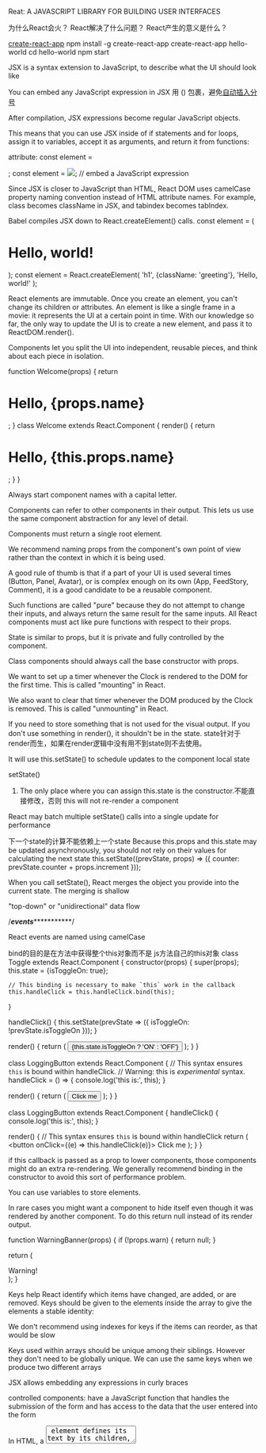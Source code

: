 
Reat:
  A JAVASCRIPT LIBRARY FOR BUILDING USER INTERFACES

为什么React会火？
React解决了什么问题？
React产生的意义是什么？



[create-react-app](https://github.com/facebookincubator/create-react-app)
npm install -g create-react-app
create-react-app hello-world
cd hello-world
npm start


JSX is a syntax extension to JavaScript, to describe what the UI should look like

You can embed any JavaScript expression in JSX
用 () 包裹，避免[自动插入分号](http://stackoverflow.com/questions/2846283/what-are-the-rules-for-javascripts-automatic-semicolon-insertion-asi)


After compilation, JSX expressions become regular JavaScript objects.

This means that you can use JSX inside of if statements and for loops, 
assign it to variables, accept it as arguments, and return it from functions:

attribute:
  const element = <div tabIndex="0"></div>;
  const element = <img src={user.avatarUrl}></img>; //  embed a JavaScript expression

Since JSX is closer to JavaScript than HTML, React DOM uses camelCase property naming convention instead of HTML attribute names.
For example, class becomes className in JSX, and tabindex becomes tabIndex.

Babel compiles JSX down to React.createElement() calls.
const element = (
  <h1 className="greeting">
    Hello, world!
  </h1>
);
const element = React.createElement(
  'h1',
  {className: 'greeting'},
  'Hello, world!'
);


React elements are immutable. Once you create an element, you can't change its children or attributes. 
An element is like a single frame in a movie: it represents the UI at a certain point in time.
With our knowledge so far, the only way to update the UI is to create a new element, and pass it to ReactDOM.render().

Components let you split the UI into independent, reusable pieces, and think about each piece in isolation.

function Welcome(props) {
  return <h1>Hello, {props.name}</h1>;
}
class Welcome extends React.Component {
  render() {
    return <h1>Hello, {this.props.name}</h1>;
  }
}

Always start component names with a capital letter.

Components can refer to other components in their output. This lets us use the same component abstraction for any level of detail. 

Components must return a single root element. 

We recommend naming props from the component's own point of view rather than the context in which it is being used.

A good rule of thumb is that if a part of your UI is used several times (Button, Panel, Avatar), or is complex enough on its own (App, FeedStory, Comment), 
it is a good candidate to be a reusable component.

Such functions are called "pure" because they do not attempt to change their inputs, and always return the same result for the same inputs.
All React components must act like pure functions with respect to their props.

State is similar to props, but it is private and fully controlled by the component.

Class components should always call the base constructor with props.

We want to set up a timer whenever the Clock is rendered to the DOM for the first time. This is called "mounting" in React.

We also want to clear that timer whenever the DOM produced by the Clock is removed. This is called "unmounting" in React.

If you need to store something that is not used for the visual output. If you don't use something in render(), it shouldn't be in the state.
state针对于render而生，如果在render逻辑中没有用不到state则不去使用。

It will use this.setState() to schedule updates to the component local state

setState()
  1. The only place where you can assign this.state is the constructor.不能直接修改，否则 this will not re-render a component

React may batch multiple setState() calls into a single update for performance

下一个state的计算不能依赖上一个state
Because this.props and this.state may be updated asynchronously, you should not rely on their values for calculating the next state
this.setState((prevState, props) => ({
  counter: prevState.counter + props.increment
}));

When you call setState(), React merges the object you provide into the current state.
The merging is shallow

 "top-down" or "unidirectional" data flow

/*********events********************/

 React events are named using camelCase

bind的目的是在方法中获得整个this对象而不是 js方法自己的this对象
 class Toggle extends React.Component {
  constructor(props) {
    super(props);
    this.state = {isToggleOn: true};

    // This binding is necessary to make `this` work in the callback
    this.handleClick = this.handleClick.bind(this);
  }

  handleClick() {
    this.setState(prevState => ({
      isToggleOn: !prevState.isToggleOn
    }));
  }

  render() {
    return (
      <button onClick={this.handleClick}>
        {this.state.isToggleOn ? 'ON' : 'OFF'}
      </button>
    );
  }
}

class LoggingButton extends React.Component {
  // This syntax ensures `this` is bound within handleClick.
  // Warning: this is *experimental* syntax.
  handleClick = () => {
    console.log('this is:', this);
  }

  render() {
    return (
      <button onClick={this.handleClick}>
        Click me
      </button>
    );
  }
}

class LoggingButton extends React.Component {
  handleClick() {
    console.log('this is:', this);
  }

  render() {
    // This syntax ensures `this` is bound within handleClick
    return (
      <button onClick={(e) => this.handleClick(e)}>
        Click me
      </button>
    );
  }
}

if this callback is passed as a prop to lower components, those components might do an extra re-rendering. 
We generally recommend binding in the constructor to avoid this sort of performance problem.

You can use variables to store elements.

In rare cases you might want a component to hide itself even though it was rendered by another component.
To do this return null instead of its render output.

function WarningBanner(props) {
  if (!props.warn) {
    return null;
  }

  return (
    <div className="warning">
      Warning!
    </div>
  );
}


Keys help React identify which items have changed, are added, or are removed. 
Keys should be given to the elements inside the array to give the elements a stable identity:

We don't recommend using indexes for keys if the items can reorder, as that would be slow

Keys used within arrays should be unique among their siblings. 
However they don't need to be globally unique. 
We can use the same keys when we produce two different arrays

JSX allows embedding any expressions in curly braces

controlled components: have a JavaScript function that handles the submission of the form and has access to the data that the user entered into the form

In HTML, a <textarea> element defines its text by its children, In React, a <textarea> uses a value attribute instead

Note that the Coconut option is initially selected, because of the selected attribute. 
React, instead of using this selected attribute, uses a value attribute on the root select tag

Overall, this makes it so that <input type="text">, <textarea>, and <select> all work very similarly - 
they all accept a value attribute that you can use to implement a controlled component.

To write an uncontrolled component, instead of writing an event handler for every state update, 
you can use a ref to get form values from the DOM.

<input type="text" ref={(input) => this.input = input} />
this.input.value

<input type="checkbox"> and <input type="radio"> support defaultChecked, and <select> supports defaultValue.

<input defaultValue="Bob" type="text" ref={(input) => this.input = input} />


Capitalized types indicate that the JSX tag is referring to a React component. 
These tags get compiled into a direct reference to the named variable, so if you use the JSX <Foo /> expression, Foo must be in scope.

You can also refer to a React component using dot-notation from within JSX
<MyComponents.DatePicker color="blue" />;

<MyComponent message="hello world" />
<MyComponent message={'hello world'} />

If you pass no value for a prop, it defaults to true

<MyTextBox autocomplete />
<MyTextBox autocomplete={true} />

